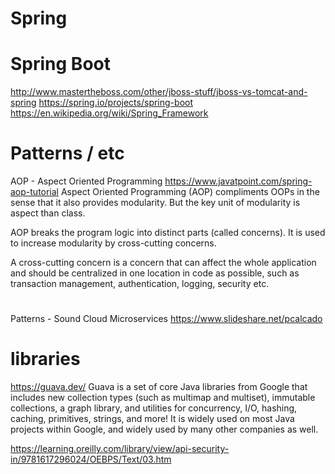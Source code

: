 
# Spring

# Spring Boot
http://www.mastertheboss.com/other/jboss-stuff/jboss-vs-tomcat-and-spring
https://spring.io/projects/spring-boot
https://en.wikipedia.org/wiki/Spring_Framework

# Patterns / etc


AOP  - Aspect Oriented Programming
https://www.javatpoint.com/spring-aop-tutorial
Aspect Oriented Programming (AOP) compliments OOPs in the sense that it also provides modularity. But the key unit of modularity is aspect than class.

AOP breaks the program logic into distinct parts (called concerns). It is used to increase modularity by cross-cutting concerns.

A cross-cutting concern is a concern that can affect the whole application and should be centralized in one location in code as possible, such as transaction management, authentication, logging, security etc.


#
Patterns - Sound Cloud Microservices
https://www.slideshare.net/pcalcado



# libraries
https://guava.dev/
Guava is a set of core Java libraries from Google that includes new collection types (such as multimap and multiset), immutable collections, a graph library, and utilities for concurrency, I/O, hashing, caching, primitives, strings, and more! It is widely used on most Java projects within Google, and widely used by many other companies as well.

https://learning.oreilly.com/library/view/api-security-in/9781617296024/OEBPS/Text/03.htm
